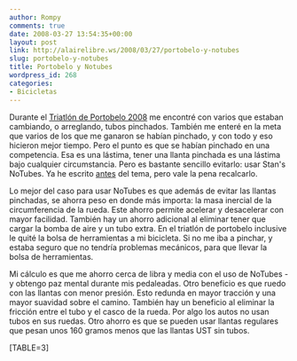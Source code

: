 ```yaml
---
author: Rompy
comments: true
date: 2008-03-27 13:54:35+00:00
layout: post
link: http://alairelibre.ws/2008/03/27/portobelo-y-notubes
slug: portobelo-y-notubes
title: Portobelo y Notubes
wordpress_id: 268
categories:
- Bicicletas
---
```


Durante el [Triatlón de Portobelo 2008](/2008/03/10/triatlon-portobelo-2008/) me encontré con varios que estaban cambiando, o arreglando, tubos pinchados. También me enteré en la meta que varios de los que me ganaron se habían pinchado, y con todo y eso hicieron mejor tiempo. Pero el punto es que se habían pinchado en una competencia. Esa es una lástima, tener una llanta pinchada es una lástima bajo cualquier circumstancia. Pero es bastante sencillo evitarlo: usar Stan's NoTubes. Ya he escrito [antes](/2007/11/16/notubes-a-prueba-de-pinchadas/) del tema, pero vale la pena recalcarlo.




Lo mejor del caso para usar NoTubes es que además de evitar las llantas pinchadas, se ahorra peso en donde más importa: la masa inercial de la circumferencia de la rueda. Este ahorro permite acelerar y desacelerar con mayor facilidad. También hay un ahorro adicional al eliminar tener que cargar la bomba de aire y un tubo extra. En el triatlón de portobelo inclusive le quité la bolsa de herramientas a mi bicicleta. Si no me iba a pinchar, y estaba seguro que no tendría problemas mecánicos, para que llevar la bolsa de herramientas.




Mi cálculo es que me ahorro cerca de libra y media con el uso de NoTubes - y obtengo paz mental durante mis pedaleadas. Otro beneficio es que ruedo con las llantas con menor presión. Esto redunda en mayor tracción y una mayor suavidad sobre el camino. También hay un beneficio al eliminar la fricción entre el tubo y el casco de la rueda. Por algo los autos no usan tubos en sus ruedas. Otro ahorro es que se pueden usar llantas regulares que pesan unos 160 gramos menos que las llantas UST sin tubos.




[TABLE=3]
